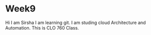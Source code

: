 # Week9
Hi I am Sirsha
I am learning git.
I am studing cloud Architecture and Automation.
This is CLO 760 Class.
